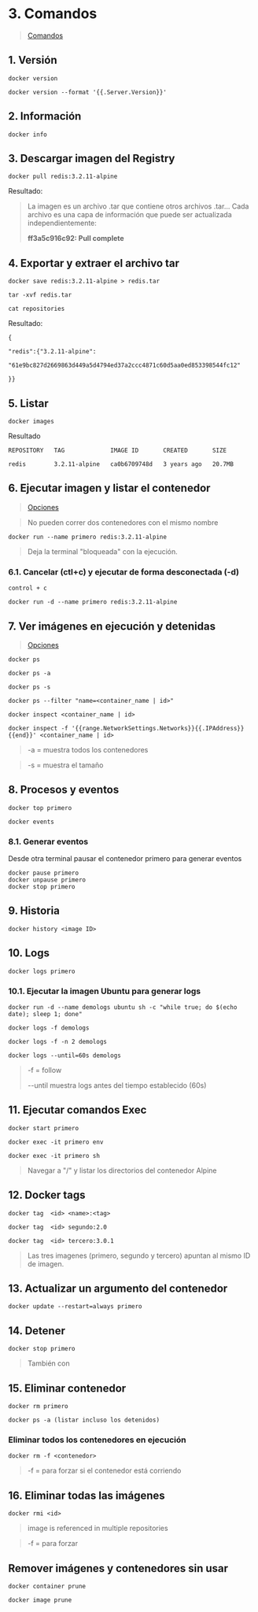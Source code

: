 # 3. Comandos <!-- omit in TOC -->

> [Comandos](https://www.docker.com/wp-content/uploads/2022/03/docker-cheat-sheet.pdf)

## 1. Versión
```vim
docker version

docker version --format '{{.Server.Version}}'
```

## 2. Información
```vim
docker info
```

## 3. Descargar imagen del Registry
```vim
docker pull redis:3.2.11-alpine
```

Resultado:
> La imagen es un archivo .tar que contiene otros archivos .tar... Cada archivo es una capa de información que puede ser actualizada independientemente:
>
> **ff3a5c916c92: Pull complete**

## 4. Exportar y extraer el archivo tar
```vim
docker save redis:3.2.11-alpine > redis.tar

tar -xvf redis.tar

cat repositories
```
Resultado:
```vim
{

"redis":{"3.2.11-alpine":

"61e9bc827d2669863d449a5d4794ed37a2ccc4871c60d5aa0ed853398544fc12"

}}
```

## 5. Listar
```vim
docker images
```
Resultado
```vim
REPOSITORY   TAG             IMAGE ID       CREATED       SIZE

redis        3.2.11-alpine   ca0b6709748d   3 years ago   20.7MB
```

## 6. Ejecutar imagen y listar el contenedor
> [Opciones](https://docs.docker.com/engine/reference/run/)

> No pueden correr dos contenedores con el mismo nombre

```vim
docker run --name primero redis:3.2.11-alpine
```
> Deja la terminal "bloqueada" con la ejecución.
### 6.1. Cancelar (ctl+c) y ejecutar de forma desconectada (-d)
```vim
control + c

docker run -d --name primero redis:3.2.11-alpine
```

## 7. Ver imágenes en ejecución y detenidas
> [Opciones](https://docs.docker.com/engine/reference/commandline/ps/)

```vim
docker ps

docker ps -a

docker ps -s

docker ps --filter "name=<container_name | id>"

docker inspect <container_name | id>

docker inspect -f '{{range.NetworkSettings.Networks}}{{.IPAddress}}{{end}}' <container_name | id>
```
> -a = muestra todos los contenedores

> -s = muestra el tamaño

## 8. Procesos y eventos
```vim
docker top primero

docker events
```

### 8.1. Generar eventos
Desde otra terminal pausar el contenedor primero para generar eventos
```vim
docker pause primero
docker unpause primero
docker stop primero
```

## 9. Historia
```vim
docker history <image ID>
```
## 10. Logs
```vim
docker logs primero
```

### 10.1. Ejecutar la imagen Ubuntu para generar logs
```vim
docker run -d --name demologs ubuntu sh -c "while true; do $(echo date); sleep 1; done"

docker logs -f demologs

docker logs -f -n 2 demologs

docker logs --until=60s demologs
```

> -f = follow
>
> --until muestra logs antes del tiempo establecido (60s)

## 11. Ejecutar comandos Exec
```vim
docker start primero

docker exec -it primero env

docker exec -it primero sh
```
> Navegar a "/" y listar los directorios del contenedor Alpine

## 12. Docker tags
```vim
docker tag  <id> <name>:<tag>

docker tag  <id> segundo:2.0

docker tag  <id> tercero:3.0.1
```

> Las tres imagenes (primero, segundo y tercero) apuntan al mismo ID de imagen.

## 13. Actualizar un argumento del contenedor
```vim
docker update --restart=always primero
```

## 14. Detener
```vim
docker stop primero
```
> También con <container-ID>

## 15. Eliminar contenedor
```vim
docker rm primero

docker ps -a (listar incluso los detenidos)
```

### Eliminar todos los contenedores en ejecución
```vim
docker rm -f <contenedor>

```
> -f = para forzar si el contenedor está corriendo
## 16. Eliminar todas las imágenes
```vim
docker rmi <id>

```
> image is referenced in multiple repositories

> -f = para forzar

## Remover imágenes y contenedores sin usar
```vim
docker container prune

docker image prune
```
